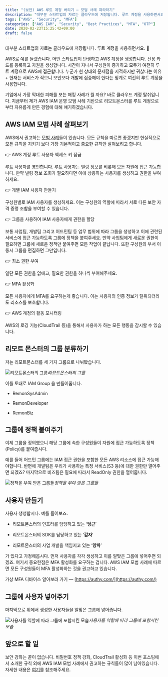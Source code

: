 ```yaml
---
title: "(보안) AWS 루트 계정 버리기 — 모범 사례 따라하기"
description: "대부분 스타트업의 자료는 클라우드에 저장됩니다. 루트 계정을 사용하면서요. 🔑"
tags: ["AWS", "Security", "MFA"]
categories: ["AWS IAM", "Security", "Best Practices", "MFA", "OTP"]
date: 2020-02-23T15:25:42+09:00
draft: false
---
```


대부분 스타트업의 자료는 클라우드에 저장됩니다. 루트 계정을 사용하면서요. 🔑

AWS로 예를 들겠습니다. 어떤 스타트업이 탄생하고 AWS 계정을 생성합니다. 신용 카드를 등록하고 자원을 생성합니다. 시간이 지나서 구성원이 증가하고 모두가 여전히 루트 계정으로 AWS에 접근합니다. 누군가 현 상태의 문제점을 지적하지만 귀찮다는 이유 + 현재는 서비스가 작으니 보안보다 개발에 집중해야 한다는 핑계로 여전히 루트 계정을 사용합니다.

기업에서 가장 막대한 피해를 보는 해킹 사례가 뭘 까요? 바로 클라우드 계정 탈취입니다. 지금부터 제가 AWS IAM 운영 모범 사례 기반으로 리모트몬스터를 루트 계정으로부터 자유롭게 만든 경험에 대해 얘기하겠습니다.

## AWS IAM 모범 사례 살펴보기

AWS에서 권고하는 [모범 사례](https://docs.aws.amazon.com/ko_kr/IAM/latest/UserGuide/best-practices.html)들이 있습니다. 모든 규칙을 따르면 좋겠지만 현실적으로 모든 규칙을 지키기 보다 가장 기본적이고 중요한 규칙만 살펴보려고 합니다.

👉 AWS 계정 루트 사용자 액세스 키 잠금

루트 사용자를 봉인합니다. 루트 사용자는 빌링 정보를 비롯해 모든 자원에 접근 가능합니다. 만약 빌링 정보 조회가 필요하다면 이에 상응하는 사용자를 생성하고 권한을 부여하세요.

👉 개별 IAM 사용자 만들기

구성원별로 IAM 사용자를 생성하세요. 이는 구성원의 역할에 따라서 서로 다른 보안 자격 증명 조합을 부여할 수 있습니다.

👉 그룹을 사용하여 IAM 사용자에게 권한을 할당

보통 사업팀, 개발팀 그리고 어드민팀 등 업무 범위에 따라 그룹을 생성하고 이에 관련된 서비스에 접근 가능하도록 그룹에 정책을 붙여주세요. 만약 사업팀에게 새로운 권한이 필요하면 그룹에 새로운 정책만 붙여주면 모든 작업이 끝납니다. 또한 구성원의 부서 이동시 그룹을 편집하면 그만입니다.

👉 최소 권한 부여

일단 모든 권한을 없애고, 필요한 권한을 하나씩 부여해주세요.

👉 MFA 활성화

모든 사용자에게 MFA를 요구하는게 좋습니다. 이는 사용자의 인증 정보가 탈취되더라도 리소스를 보호합니다.

👉 AWS 계정의 활동 모니터링

AWS의 로깅 기능(CloudTrail 등)을 통해서 사용자가 하는 모든 행동을 감시할 수 있습니다.

## 리모트 몬스터의 그룹 분류하기

저는 리모트몬스터를 세 가지 그룹으로 나눠봤습니다.

![리모트몬스터의 그룹](https://cdn-images-1.medium.com/max/2000/1*jGoDN103eWrFOHUAEl9fVQ.png)*리모트몬스터의 그룹*

이를 토대로 IAM Group 을 만들어줍니다.

* RemonSysAdmin

* RemonDeveloper

* RemonBiz

## 그룹에 정책 붙여주기

이제 그룹을 정의했으니 해당 그룹에 속한 구성원들이 자원에 접근 가능하도록 정책(Policy)를 붙여줍시다.

예를 들어 어드민 그룹에는 IAM 접근 권한을 포함한 모든 AWS 리소스에 접근 가능해야합니다. 반면에 개발팀은 우리가 사용하는 특정 서비스(S3 등)에 대한 권한만 열어주면 되겠죠? 마지막으로 비즈팀은 필요에 따라서 ReadOnly 권한을 열어줍니다.

![정책을 부여 받은 그룹들](https://cdn-images-1.medium.com/max/2116/1*NNLTdnb33ns5-jEnwN9BkQ.png)*정책을 부여 받은 그룹들*

## 사용자 만들기

사용자 생성합시다. 예를 들어보죠.

* 리모트몬스터의 인프라를 담당하고 있는 ‘**당근**’

* 리모트몬스터의 SDK를 담당하고 있는 ‘**감자**’

* 리모트몬스터의 사업 개발을 책임지고 있는 ‘**양파**’

가 있다고 가정해봅시다. 먼저 사용자를 각각 생성하고 이를 알맞은 그룹에 넣어주면 되겠죠. 여기서 중요한점은 MFA 활성화를 요구하는 겁니다. AWS IAM 모범 사례에 따르면 모든 구성원들이 MFA 활성화하는 것을 권고하고 있습니다.

가상 MFA 디바이스 알아보러 가기 — [https://authy.com/](https://authy.com/)

## 그룹에 사용자 넣어주기

마지막으로 위에서 생성한 사용자들을 알맞은 그룹에 넣어줍니다.

![사용자를 역할에 따라 그룹에 포함시킨 모습](https://cdn-images-1.medium.com/max/2504/1*6eEoEzNyvUSkPIX51ixKBA.png)*사용자를 역할에 따라 그룹에 포함시킨 모습*

## 앞으로 할 일

보안 강화는 끝이 없습니다. 비밀번호 정책 강화, CloudTrail 활성화 등 이번 포스팅에서 소개한 규칙 외에 AWS IAM 모범 사례에서 권고하는 규칙들이 많이 남아있습니다. 자세한 내용은 [여기](https://docs.aws.amazon.com/ko_kr/IAM/latest/UserGuide/best-practices.html)를 참조해주세요.
